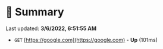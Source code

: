# 📖 Summary
Last updated: **3/6/2022, 6:51:55 AM**

- `GET` [https://google.com](https://google.com) - **Up** (101ms)
